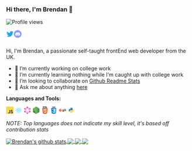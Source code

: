 
### Hi there, I'm Brendan 👋

![Profile views](https://komarev.com/ghpvc/?username=dudeisbrendan03&style=flat-square&color=blueviolet)

<a href="https://twitter.com/NameNotBrendan">
  <img align="left" alt="Twitter" width="21px" src="https://raw.githubusercontent.com/dudeisbrendan03/dudeisbrendan03/master/assets/twitter.svg" />
</a>
<a href="https://discord.gg/5XthZMWDku">
  <img align="left" alt="CodeLabs Discord" width="21px" src="https://raw.githubusercontent.com/dudeisbrendan03/dudeisbrendan03/master/assets/discord-round.svg" />
</a>

<br />
<br />

Hi, I'm Brendan, a passionate self-taught frontEnd web developer from the UK.

- 🔭 I’m currently working on college work
- 🌱 I’m currently learning nothing while I'm caught up with college work
- 👯 I’m looking to collaborate on [Github Readme Stats](https://github.com/tpcofficial/big-oauth2)
- 💬 Ask me about anything [here](mailto:jbrendan70@outlook.com)

**Languages and Tools:**  

<code><img height="20" src="https://raw.githubusercontent.com/github/explore/80688e429a7d4ef2fca1e82350fe8e3517d3494d/topics/javascript/javascript.png"></code>
<code><img height="20" src="https://raw.githubusercontent.com/github/explore/80688e429a7d4ef2fca1e82350fe8e3517d3494d/topics/react/react.png"></code>
<code><img height="20" src="https://raw.githubusercontent.com/github/explore/5c058a388828bb5fde0bcafd4bc867b5bb3f26f3/topics/graphql/graphql.png"></code>
<code><img height="20" src="https://raw.githubusercontent.com/github/explore/80688e429a7d4ef2fca1e82350fe8e3517d3494d/topics/nodejs/nodejs.png"></code>
<code><img height="20" src="https://raw.githubusercontent.com/github/explore/80688e429a7d4ef2fca1e82350fe8e3517d3494d/topics/html/html.png"></code>
<code><img height="20" src="https://raw.githubusercontent.com/github/explore/80688e429a7d4ef2fca1e82350fe8e3517d3494d/topics/css/css.png"></code>
<code><img height="20" src="https://raw.githubusercontent.com/github/explore/80688e429a7d4ef2fca1e82350fe8e3517d3494d/topics/git/git.png"></code>
<code><img height="20" src="https://raw.githubusercontent.com/github/explore/80688e429a7d4ef2fca1e82350fe8e3517d3494d/topics/python/python.png"></code>


*NOTE: Top languages does not indicate my skill level, it's based off contribution stats*


<a href="https://github.com/dudeisbrendan03/github-readme-stats">
  <img align="center" src="https://github-readme-stats.vercel.app/api?username=dudeisbrendan03&show_icons=true&include_all_commits=true&theme=material-palenight" alt="Brendan's github stats" />
</a>
<a href="https://github.com/dudeisbrendan03/github-readme-stats">
  <!-- Change the `github-readme-stats.vercel.app` to `github-readme-stats.vercel.app`  -->
  <img align="center" src="https://github-readme-stats.vercel.app/api/top-langs/?username=dudeisbrendan03&layout=compact&theme=material-palenight" />
</a>

<a href="https://github.com/dudeisbrendan03/RESTful-api">
  <!-- Change the `github-readme-stats.vercel.app` to `github-readme-stats.vercel.app`  -->
  <img align="center" src="https://github-readme-stats.vercel.app/api/pin/?username=dudeisbrendan03&repo=RESTful-api&theme=material-palenight" />
</a>    
<a href="https://github.com/tpcofficial/big-oauth2">
  <!-- Change the `github-readme-stats.vercel.app` to `github-readme-stats.vercel.app`  -->
  <img align="center" src="https://github-readme-stats.vercel.app/api/pin/?username=tpcofficial&repo=big-oauth2&theme=material-palenight" />
</a>

